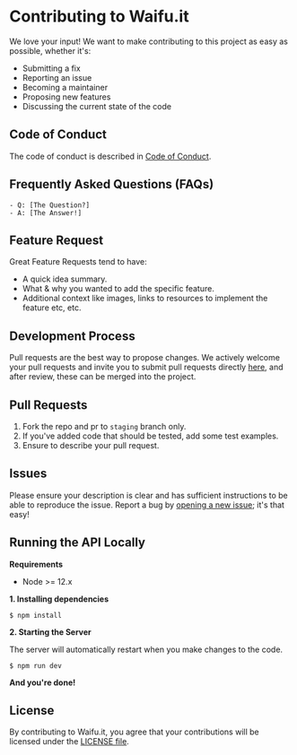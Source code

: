 # Contributing to Waifu.it

We love your input! We want to make contributing to this project as easy as possible, whether it's:

- Submitting a fix
- Reporting an issue
- Becoming a maintainer
- Proposing new features
- Discussing the current state of the code

## Code of Conduct

The code of conduct is described in [Code of Conduct](CODE_OF_CONDUCT.md).

## Frequently Asked Questions (FAQs)

<!--- I thought it would be great to have a list of FAQs for the project to help save time for new contributors--->

    - Q: [The Question?]
    - A: [The Answer!]

## Feature Request

Great Feature Requests tend to have:

- A quick idea summary.
- What & why you wanted to add the specific feature.
- Additional context like images, links to resources to implement the feature etc, etc.

## Development Process

Pull requests are the best way to propose changes. We actively welcome your pull requests and invite you to submit pull requests directly <a href="https://github.com/WaifuAPI/Waifu.it/pulls">here</a>, and after review, these can be merged into the project.

## Pull Requests

1. Fork the repo and pr to `staging` branch only.
2. If you've added code that should be tested, add some test examples.
3. Ensure to describe your pull request.

## Issues

Please ensure your description is
clear and has sufficient instructions to be able to reproduce the issue. Report a bug by <a href="https://github.com/WaifuAPI/Waifu.it/issues">opening a new issue</a>; it's that easy!

## Running the API Locally

**Requirements**

- Node >= 12.x

**1. Installing dependencies**

```shell
$ npm install
```

**2. Starting the Server**

The server will automatically restart when you make changes to the code.

```shell
$ npm run dev
```

**And you're done!**

## License

By contributing to Waifu.it, you agree that your contributions will be licensed
under the [LICENSE file](LICENSE.md).

[mongodb/atlas]: https://www.mongodb.com/cloud/atlas
